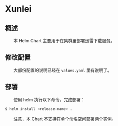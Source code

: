 # Xunlei
## 概述
&emsp;&emsp;本 Helm Chart 主要用于在集群里部署迅雷下载服务。

## 修改配置
&emsp;&emsp;大部份配置的说明已经在 `values.yaml` 里有说明了。

## 部署
&emsp;&emsp;使用 helm 执行以下命令，完成部署：

```bash
$ helm install <release-name> .
```

&emsp;&emsp;注意，本 Chart 不支持在单个命名空间部署两个实例。